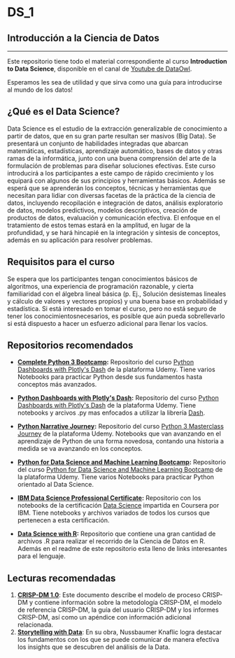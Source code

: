 # DS_1
## Introducción a la Ciencia de Datos
<hr>
Este repositorio tiene todo el material correspondiente al curso <b>Introduction to Data Science</b>, disponible en el canal de <a href="https://www.youtube.com/channel/UC-HeCFOIgcph4_aEBNYt71g">Youtube de DataOwl</a>.   &nbsp;
  
Esperamos les sea de utilidad y que sirva como una guía para introducirse al mundo de los datos!  &nbsp;
  
## ¿Qué es el Data Science?
  
Data Science es el estudio de la extracción generalizable de conocimiento a partir de datos, que en su gran parte resultan ser masivos (Big Data). Se presentará un conjunto de habilidades integradas que abarcan matemáticas, estadísticas, aprendizaje automático, bases de datos y otras ramas de la informática, junto con una buena comprensión del arte de la formulación de problemas para diseñar soluciones efectivas. Este curso introducirá a los participantes a este campo de rápido crecimiento y los equipará con algunos de sus principios y herramientas básicos. Además se esperá que se aprenderán los conceptos, técnicas y herramientas que necesitan para lidiar con diversas facetas de la práctica de la ciencia de datos, incluyendo recopilación e integración de datos, análisis exploratorio de datos, modelos predictivos, modelos descriptivos, creación de productos de datos, evaluación y comunicación efectiva. El enfoque en el tratamiento de estos temas estará en la amplitud, en lugar de la profundidad, y se hará hincapié en la integración y síntesis de conceptos, además en su aplicación para resolver problemas.  &nbsp;
  
## Requisitos para el curso

Se espera que los participantes tengan conocimientos básicos de algoritmos, una experiencia de programación razonable, y cierta familiaridad con el álgebra lineal básica (p. Ej., Solución desistemas lineales y cálculo de valores y vectores propios) y una buena base en probabilidad y estadística. Si está interesado en tomar el curso, pero no está seguro de tener los conocimientosnecesarios, es posible que aún pueda sobrellevarlo si está dispuesto a hacer un esfuerzo adicional para llenar los vacíos.  &nbsp;
  
## Repositorios recomendados


 * **<a href="https://github.com/Pierian-Data/Complete-Python-3-Bootcamp">Complete Python 3 Bootcamp</a>:** Repositorio del curso <a href="https://www.udemy.com/complete-python-bootcamp/?couponCode=COMPLETE_GITHUB">Python Dashboards with Plotly's Dash</a> de la plataforma Udemy. Tiene varios Notebooks para practicar Python desde sus fundamentos hasta conceptos más avanzados.
 
 * **<a href="https://github.com/Pierian-Data/Plotly-Dashboards-with-Dash">Python Dashboards with Plotly's Dash</a>:** Repositorio del curso <a href="https://www.udemy.com/draft/1575562/?couponCode=GITHUB_DASHBOARDS">Python Dashboards with Plotly's Dash</a> de la plataforma Udemy. Tiene notebooks y arcivos .py mas enfocados a utilizar la librería <a href="https://plotly.com/dash/">Dash</a>.
 
 * **<a href="https://github.com/Pierian-Data/Python-Narrative-Journey">Python Narrative Journey</a>:** Repositorio del curso <a href="https://www.udemy.com/course/complete-python-3-masterclass-journey/">Python 3 Masterclass Journey</a> de la plataforma Udemy. Notebooks que van avanzando en el aprendizaje de Python de una forma novedosa, contando una historia a medida se va avanzando en los conceptos.

 * **<a href="https://github.com/Shekhar-rv/Python-for-Data-Science-and-Machine-Learning-Bootcamp">Python for Data Science and Machine Learning Bootcamp</a>:** Repositorio del curso <a href="https://www.udemy.com/course/python-for-data-science-and-machine-learning-bootcamp/">Python for Data Science and Machine Learning Bootcamp</a> de la plataforma Udemy. Tiene varios Notebooks para practicar Python orientado al Data Science.
 
 * **<a href="https://github.com/Shekhar-rv/Python">IBM Data Science Professional Certificate</a>:** Repositorio con los notebooks de la certificación <a href="https://www.coursera.org/professional-certificates/ibm-data-science">Data Science</a> impartida en Coursera por IBM. Tiene notebooks y archivos variados de todos los cursos que pertenecen a esta certificación.
 
 * **<a href="https://github.com/SudalaiRajkumar/DataScienceR">Data Science with R</a>:** Repositorio que contiene una gran cantidad de archivos .R para realizar el recorrido de la Ciencia de Datos en R. Además en el readme de este repositorio esta lleno de links interesantes para el lenguaje.
 
 ## Lecturas recomendadas
 
  1. **<a href="https://www.the-modeling-agency.com/crisp-dm.pdf">CRISP-DM 1.0<a>**: Este documento describe el modelo de proceso CRISP-DM y contiene información sobre la metodología CRISP-DM, el modelo de referencia CRISP-DM, la guía del usuario CRISP-DM y los informes CRISP-DM, así como un apéndice con información adicional relacionada.
  2. **<a href="http://www.bdbanalytics.ir/media/1123/storytelling-with-data-cole-nussbaumer-knaflic.pdf">Storytelling with Data<a/>**: En su obra, Nussbaumer Knaflic logra destacar los fundamentos con los que se puede comunicar de manera efectiva los insights que se descubren del análisis de la Data.
  
  
